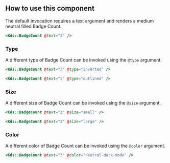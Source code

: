 ## How to use this component

The default invocation requires a text argument and renders a medium neutral filled Badge Count.

```handlebars
<Kds::BadgeCount @text="3" />
```

### Type

A different type of Badge Count can be invoked using the `@type` argument.

```handlebars
<Kds::BadgeCount @text="3" @type="inverted" />
```

```handlebars
<Kds::BadgeCount @text="3" @type="outlined" />
```

### Size

A different size of Badge Count can be invoked using the `@size` argument.

```handlebars
<Kds::BadgeCount @text="3" @size="small" />
```

```handlebars
<Kds::BadgeCount @text="3" @size="large" />
```

### Color

A different color of Badge Count can be invoked using the `@color` argument.

```handlebars
<Kds::BadgeCount @text="3" @color="neutral-dark-mode" />
```
